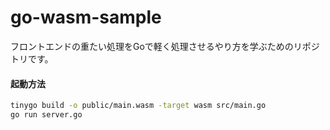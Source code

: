 # go-wasm-sample

フロントエンドの重たい処理をGoで軽く処理させるやり方を学ぶためのリポジトリです。

#### 起動方法
```bash 
tinygo build -o public/main.wasm -target wasm src/main.go
go run server.go
```